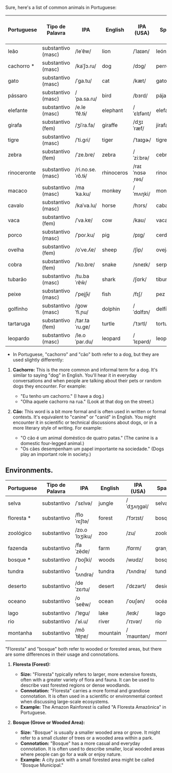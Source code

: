 Sure, here's a list of common animals in Portuguese:

| Portuguese    | Tipo de Palavra  | IPA            | English    | IPA (USA) | Spanish       | Spanish IPA (Latin America) | No. |
|---------------|------------------|----------------|------------|-----------|---------------|---------------------------|-----|
| leão          | substantivo (masc) | /leˈɐ̃w/       | lion       | /ˈlaɪən/  | león          | /leˈon/                  | 2099 |
| cachorro *    | substantivo (masc) | /kaˈʃɔ.ɾu/    | dog        | /dɔɡ/     | perro         | /ˈpero/                  | 2100 |
| gato          | substantivo (masc) | /ˈɡa.tu/       | cat        | /kæt/     | gato          | /ˈɡato/                 | 2101 |
| pássaro       | substantivo (masc) | /ˈpa.sa.ɾu/    | bird       | /bɜrd/    | pájaro        | /ˈpaxaɾo/               | 2102 |
| elefante      | substantivo (masc) | /e.leˈfɐ̃.tɨ/ | elephant   | /ˈɛlɪfənt/| elefante      | /eleˈfante/               | 2104 |
| girafa        | substantivo (fem)  | /ʒiˈɾa.fa/     | giraffe    | /dʒɪˈræf/ | jirafa        | /xiˈɾafa/               | 2105 |
| tigre         | substantivo (masc) | /ˈti.ɡɾi/      | tiger      | /ˈtaɪɡɚ/  | tigre         | /ˈtiɡɾe/                | 2106 |
| zebra         | substantivo (fem)  | /ˈze.bɾɐ/      | zebra      | /ˈziːbrə/ | cebra         | /ˈsebɾa/                | 2107 |
| rinoceronte   | substantivo (masc) | /ri.no.se.ˈɾõ.tɨ/ | rhinoceros | /raɪˈnɑsəˌrəs/ | rinoceronte   | /rinoseˈɾonte/             |     |
| macaco        | substantivo (masc) | /maˈka.ku/     | monkey     | /ˈmʌŋki/  | mono          | /ˈmono/                    |     |
| cavalo        | substantivo (masc) | /kaˈva.lu/     | horse      | /hɔrs/    | caballo       | /kaˈbaʎo/                | 2103 |
| vaca          | substantivo (fem)  | /ˈva.kɐ/       | cow        | /kaʊ/     | vaca          | /ˈbaka/                    |     |
| porco         | substantivo (masc) | /ˈpoɾ.ku/      | pig        | /pɪɡ/     | cerdo         | /ˈseɾdo/                    |     |
| ovelha        | substantivo (fem)  | /oˈve.ʎɐ/      | sheep      | /ʃip/     | oveja         | /oˈβexa/                   |     |
| cobra         | substantivo (fem)  | /ˈko.bɾɐ/      | snake      | /sneɪk/   | serpiente     | /serˈpjente/               |     |
| tubarão       | substantivo (masc) | /tu.baˈɾɐ̃w̃/  | shark      | /ʃɑrk/    | tiburón       | /tiβuˈɾon/                 |     |
| peixe         | substantivo (masc) | /ˈpejʃɨ/       | fish       | /fɪʃ/     | pez           | /pes/                      |     |
| golfinho      | substantivo (masc) | /ɡowˈfi.ɲu/   | dolphin    | /ˈdɑlfɪn/ | delfín        | /delˈfin/                  |     |
| tartaruga     | substantivo (fem)  | /tar.taˈɾu.ɡɐ/ | turtle     | /ˈtɜrtl/  | tortuga       | /torˈtuɣa/                 |     |
| leopardo      | substantivo (masc) | /le.oˈpaɾ.du/  | leopard    | /ˈlɛpərd/ | leopardo      | /leoˈpaɾðo/                |     |


* In Portuguese, "cachorro" and "cão" both refer to a dog, but they are used slightly differently:

1. **Cachorro:** This is the more common and informal term for a dog. It's similar to saying "dog" in English. You'll hear it in everyday conversations and when people are talking about their pets or random dogs they encounter. For example:
   - "Eu tenho um cachorro." (I have a dog.)
   - "Olha aquele cachorro na rua." (Look at that dog on the street.)

2. **Cão:** This word is a bit more formal and is often used in written or formal contexts. It's equivalent to "canine" or "canid" in English. You might encounter it in scientific or technical discussions about dogs, or in a more literary style of writing. For example:
   - "O cão é um animal doméstico de quatro patas." (The canine is a domestic four-legged animal.)
   - "Os cães desempenham um papel importante na sociedade." (Dogs play an important role in society.)

## Environments. 


| Portuguese      | Tipo de Palavra | IPA          | English       | IPA (USA)  | Spanish      | Spanish IPA | No. |
|-----------------|-----------------|--------------|---------------|------------|--------------|------------|-----|
| selva           | substantivo     | /ˈsɛlvə/     | jungle        | /ˈdʒʌŋɡəl/ | selva        | /ˈselva/   |     |
| floresta   *    | substantivo     | /floˈɾɛʃtə/  | forest        | /ˈfɔrɪst/   | bosque       | /ˈboske/   |     |
| zoológico       | substantivo     | /zo.oˈlɔʒiku/| zoo           | /zu/       | zoológico    | /θo.oˈloxi̯ko/ |     |
| fazenda         | substantivo     | /faˈzẽdɐ/    | farm          | /fɑrm/     | granja       | /ˈɡɾaŋxa/  |     |
| bosque      *   | substantivo     | /ˈboʃki/     | woods         | /wʊdz/     | bosque       | /ˈboske/   |     |
| tundra          | substantivo     | /ˈtʌndrə/    | tundra        | /ˈtʌndrə/  | tundra       | /ˈtundɾa/  |     |
| deserto         | substantivo     | /deˈzɛɾtu/   | desert        | /ˈdɛzərt/  | desierto     | /deˈsjerto/|     |
| oceano          | substantivo     | /oˈseɐ̃w/    | ocean         | /ˈoʊʃən/  | océano       | /oˈθe̯ano/  |     |
| lago            | substantivo     | /ˈlɐɡu/      | lake          | /leɪk/     | lago         | /ˈlaɣo/    |     |
| rio             | substantivo     | /ˈʁi.u/      | river         | /ˈrɪvər/   | río          | /ˈri.o/    |     |
| montanha        | substantivo     | /mõˈtɐ̃ɲɐ/   | mountain      | /ˈmaʊntən/ | montaña      | /monˈtaɲa/  |     |



"Floresta" and "bosque" both refer to wooded or forested areas, but there are some differences in their usage and connotations.

1. **Floresta (Forest):**
   - **Size:** "Floresta" typically refers to larger, more extensive forests, often with a greater variety of flora and fauna. It can be used to describe vast forested regions or dense woodlands.
   - **Connotation:** "Floresta" carries a more formal and grandiose connotation. It is often used in a scientific or environmental context when discussing large-scale ecosystems.
   - **Example:** The Amazon Rainforest is called "A Floresta Amazônica" in Portuguese.

2. **Bosque (Grove or Wooded Area):**
   - **Size:** "Bosque" is usually a smaller wooded area or grove. It might refer to a small cluster of trees or a wooded area within a park.
   - **Connotation:** "Bosque" has a more casual and everyday connotation. It is often used to describe smaller, local wooded areas where people can go for a walk or enjoy nature.
   - **Example:** A city park with a small forested area might be called "Bosque Municipal."

